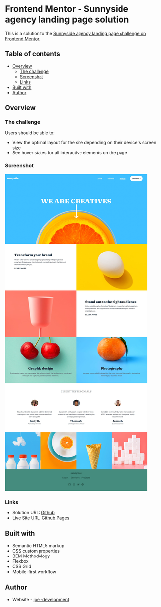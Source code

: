 # Frontend Mentor - Sunnyside agency landing page solution

This is a solution to the [Sunnyside agency landing page challenge on Frontend Mentor](https://www.frontendmentor.io/challenges/sunnyside-agency-landing-page-7yVs3B6ef).

## Table of contents

- [Overview](#overview)
  - [The challenge](#the-challenge)
  - [Screenshot](#screenshot)
  - [Links](#links)
- [Built with](#built-with)
- [Author](#author)

## Overview

### The challenge

Users should be able to:

- View the optimal layout for the site depending on their device's screen size
- See hover states for all interactive elements on the page

### Screenshot

![](./screenshots/desktop.jpg)

### Links

- Solution URL: [Github](https://github.com/joel-development/frontendmentor---challenge-8/)
- Live Site URL: [Github Pages](https://joel-development.github.io/frontendmentor---challenge-8/)

## Built with

- Semantic HTML5 markup
- CSS custom properties
- BEM Methodology
- Flexbox
- CSS Grid
- Mobile-first workflow

## Author

- Website - [joel-development](https://joel-development.github.io/)
